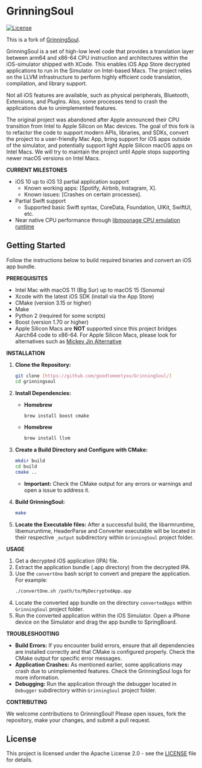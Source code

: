 # GrinningSoul

[![License](https://img.shields.io/badge/License-Apache%202.0-blue.svg)](https://github.com/goodtomeetyou/GrinningSoul/blob/master/LICENSE.txt)

This is a fork of [GrinningSoul](https://github.com/daeken/grinningsoul).

GrinningSoul is a set of high-low level code that provides a translation layer between arm64 and x86-64 CPU instruction and architectures within the iOS-simulator shipped with XCode. This enables iOS App Store decrypted applications to run in the Simulator on Intel-based Macs. The project relies on the LLVM infrastructure to perform highly efficient code translation, compilation, and library support.

Not all iOS features are available, such as physical peripherals, Bluetooth, Extensions, and PlugIns. Also, some processes tend to crash the applications due to unimplemented features.

The original project was abandoned after Apple announced their CPU transition from Intel to Apple Silicon on Mac devices. The goal of this fork is to refactor the code to support modern APIs, libraries, and SDKs, convert the project to a user-friendly Mac App, bring support for iOS apps outside of the simulator, and potentially support light Apple Silicon macOS apps on Intel Macs. We will try to maintain the project until Apple stops supporting newer macOS versions on Intel Macs.

**CURRENT MILESTONES**

*   iOS 10 up to iOS 13 partial application support
    *   Known working apps: [Spotify, Airbnb, Instagram, X].
    *   Known issues: [Crashes on certain processes].
*   Partial Swift support
    *   Supported basic Swift syntax, CoreData, Foundation, UIKit, SwiftUI, etc.
*   Near native CPU performance through [libmoonage CPU emulation runtime](https://github.com/daeken/libmoonage)

## Getting Started

Follow the instructions below to build required binaries and convert an iOS app bundle.

**PREREQUISITES**

*   Intel Mac with macOS 11 (Big Sur) up to macOS 15 (Sonoma)
*   Xcode with the latest iOS SDK (install via the App Store)
*   CMake (version 3.15 or higher)
*   Make
*   Python 2 (required for some scripts)
*   Boost (version 1.70 or higher)
*   Apple Silicon Macs are **NOT** supported since this project bridges Aarch64 code to x86-64. For Apple Silicon Macs, please look for alternatives such as [Mickey Jin Alternative](https://jhftss.github.io/Run-any-iOS-Apps-in-the-Xcode-Simulator/)

**INSTALLATION**

1.  **Clone the Repository:**
    ```bash
    git clone [https://github.com/goodtomeetyou/GrinningSoul/]
    cd grinningsoul
    ```

2.  **Install Dependencies:**
    *   **Homebrew**
        ```bash
        brew install boost cmake
        ```
    *   **Homebrew**
        ```bash
        brew install llvm
        ```
3.  **Create a Build Directory and Configure with CMake:**
    ```bash
    mkdir build
    cd build
    cmake ..
    ```
    *   **Important:** Check the CMake output for any errors or warnings and open a issue to address it.

4.  **Build GrinningSoul:**
    ```bash
    make
    ```

5.  **Locate the Executable files:**  After a successful build, the libarmruntime, libemuruntime, HeaderParse and Converter executable will be located in their respective `_output` subdirectory within `GrinningSoul` project folder.

**USAGE**

1.  Get a decrypted iOS application (IPA) file.
2.  Extract the application bundle (.app directory) from the decrypted IPA.
3.  Use the `convertOne` bash script to convert and prepare the application.  For example:
    ```bash
    ./convertOne.sh /path/to/MyDecryptedApp.app
    ```
4. Locate the converted app bundle on the directory `convertedApps` within `GrinningSoul` project folder.
5.  Run the converted application within the iOS Simulator.  Open a iPhone device on the Simulator and drag the app bundle to SpringBoard.

**TROUBLESHOOTING**

*   **Build Errors:** If you encounter build errors, ensure that all dependencies are installed correctly and that CMake is configured properly.  Check the CMake output for specific error messages.
*   **Application Crashes:**  As mentioned earlier, some applications may crash due to unimplemented features.  Check the GrinningSoul logs for more information.
*   **Debugging:**  Run the application through the debugger located in `Debugger` subdirectory within `GrinningSoul` project folder.

**CONTRIBUTING**

We welcome contributions to GrinningSoul!  Please open issues, fork the repository, make your changes, and submit a pull request.

## License

This project is licensed under the Apache License 2.0 - see the [LICENSE](https://github.com/goodtomeetyou/GrinningSoul/blob/master/LICENSE.txt) file for details.

